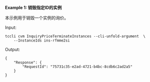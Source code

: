 **Example 1: 销毁指定ID的实例**

本示例用于销毁一个实例的询价。

Input: 

```
tccli cvm InquiryPriceTerminateInstances --cli-unfold-argument  \
    --InstanceIds ins-rfmme2si
```

Output: 
```
{
    "Response": {
        "RequestId": "75731c35-e2ad-4721-b4bc-8cdb6c2ad2a5"
    }
}
```

